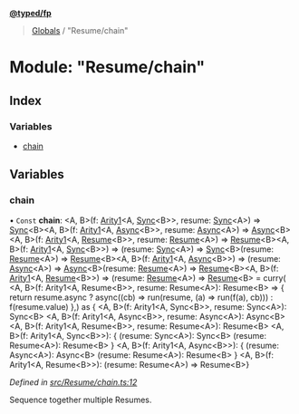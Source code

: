 **[@typed/fp](../README.md)**

> [Globals](../globals.md) / "Resume/chain"

# Module: "Resume/chain"

## Index

### Variables

* [chain](_resume_chain_.md#chain)

## Variables

### chain

• `Const` **chain**: \<A, B>(f: [Arity1](_common_types_.md#arity1)\<A, [Sync](../interfaces/_resume_sync_.sync.md)\<B>>, resume: [Sync](../interfaces/_resume_sync_.sync.md)\<A>) => [Sync](../interfaces/_resume_sync_.sync.md)\<B>\<A, B>(f: [Arity1](_common_types_.md#arity1)\<A, [Async](../interfaces/_resume_async_.async.md)\<B>>, resume: [Async](../interfaces/_resume_async_.async.md)\<A>) => [Async](../interfaces/_resume_async_.async.md)\<B>\<A, B>(f: [Arity1](_common_types_.md#arity1)\<A, [Resume](_resume_resume_.md#resume)\<B>>, resume: [Resume](_resume_resume_.md#resume)\<A>) => [Resume](_resume_resume_.md#resume)\<B>\<A, B>(f: [Arity1](_common_types_.md#arity1)\<A, [Sync](../interfaces/_resume_sync_.sync.md)\<B>>) => (resume: [Sync](../interfaces/_resume_sync_.sync.md)\<A>) => [Sync](../interfaces/_resume_sync_.sync.md)\<B>(resume: [Resume](_resume_resume_.md#resume)\<A>) => [Resume](_resume_resume_.md#resume)\<B>\<A, B>(f: [Arity1](_common_types_.md#arity1)\<A, [Async](../interfaces/_resume_async_.async.md)\<B>>) => (resume: [Async](../interfaces/_resume_async_.async.md)\<A>) => [Async](../interfaces/_resume_async_.async.md)\<B>(resume: [Resume](_resume_resume_.md#resume)\<A>) => [Resume](_resume_resume_.md#resume)\<B>\<A, B>(f: [Arity1](_common_types_.md#arity1)\<A, [Resume](_resume_resume_.md#resume)\<B>>) => (resume: [Resume](_resume_resume_.md#resume)\<A>) => [Resume](_resume_resume_.md#resume)\<B> = curry( \<A, B>(f: Arity1\<A, Resume\<B>>, resume: Resume\<A>): Resume\<B> => { return resume.async ? async((cb) => run(resume, (a) => run(f(a), cb))) : f(resume.value) },) as { \<A, B>(f: Arity1\<A, Sync\<B>>, resume: Sync\<A>): Sync\<B> \<A, B>(f: Arity1\<A, Async\<B>>, resume: Async\<A>): Async\<B> \<A, B>(f: Arity1\<A, Resume\<B>>, resume: Resume\<A>): Resume\<B> \<A, B>(f: Arity1\<A, Sync\<B>>): { (resume: Sync\<A>): Sync\<B> (resume: Resume\<A>): Resume\<B> } \<A, B>(f: Arity1\<A, Async\<B>>): { (resume: Async\<A>): Async\<B> (resume: Resume\<A>): Resume\<B> } \<A, B>(f: Arity1\<A, Resume\<B>>): (resume: Resume\<A>) => Resume\<B>}

*Defined in [src/Resume/chain.ts:12](https://github.com/TylorS/typed-fp/blob/ac98ca1/src/Resume/chain.ts#L12)*

Sequence together multiple Resumes.
